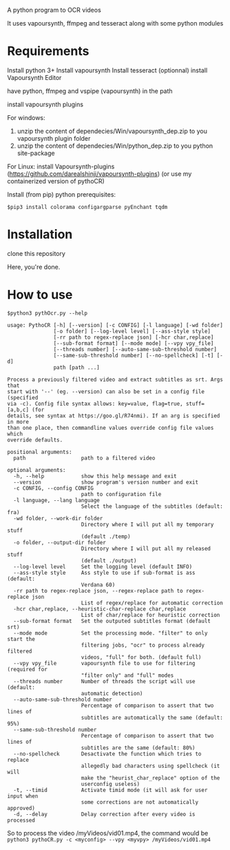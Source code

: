 A python program to OCR videos

It uses vapoursynth, ffmpeg and tesseract along with some python modules

Requirements
============

Install python 3+
Install vapoursynth
Install tesseract
(optionnal) install Vapoursynth Editor

have python, ffmpeg and vspipe (vapoursynth) in the path

install vapoursynth plugins

For windows:
1. unzip the content of dependecies/Win/vapoursynth_dep.zip to you vapoursynth plugin folder
2. unzip the content of dependecies/Win/python_dep.zip to you python site-package
    
For Linux:
install Vapoursynth-plugins (https://github.com/darealshinji/vapoursynth-plugins)
(or use my containerized version of pythoCR)

Install (from pip) python prerequisites:

`$pip3 install colorama configargparse pyEnchant tqdm`

Installation
============

clone this repository

Here, you're done.

How to use
==========

`$python3 pythOcr.py --help`
```
usage: PythoCR [-h] [--version] [-c CONFIG] [-l language] [-wd folder]
               [-o folder] [--log-level level] [--ass-style style]
               [-rr path to regex-replace json] [-hcr char,replace]
               [--sub-format format] [--mode mode] [--vpy vpy_file]
               [--threads number] [--auto-same-sub-threshold number]
               [--same-sub-threshold number] [--no-spellcheck] [-t] [-d]
               path [path ...]

Process a previously filtered video and extract subtitles as srt. Args that
start with '--' (eg. --version) can also be set in a config file (specified
via -c). Config file syntax allows: key=value, flag=true, stuff=[a,b,c] (for
details, see syntax at https://goo.gl/R74nmi). If an arg is specified in more
than one place, then commandline values override config file values which
override defaults.

positional arguments:
  path                  path to a filtered video

optional arguments:
  -h, --help            show this help message and exit
  --version             show program's version number and exit
  -c CONFIG, --config CONFIG
                        path to configuration file
  -l language, --lang language
                        Select the language of the subtitles (default: fra)
  -wd folder, --work-dir folder
                        Directory where I will put all my temporary stuff
                        (default ./temp)
  -o folder, --output-dir folder
                        Directory where I will put all my released stuff
                        (default ./output)
  --log-level level     Set the logging level (default INFO)
  --ass-style style     Ass style to use if sub-format is ass (default:
                        Verdana 60)
  -rr path to regex-replace json, --regex-replace path to regex-replace json
                        List of regex/replace for automatic correction
  -hcr char,replace, --heuristic-char-replace char,replace
                        List of char/replace for heuristic correction
  --sub-format format   Set the outputed subtitles format (default srt)
  --mode mode           Set the processing mode. "filter" to only start the
                        filtering jobs, "ocr" to process already filtered
                        videos, "full" for both. (default full)
  --vpy vpy_file        vapoursynth file to use for filtering (required for
                        "filter only" and "full" modes
  --threads number      Number of threads the script will use (default:
                        automatic detection)
  --auto-same-sub-threshold number
                        Percentage of comparison to assert that two lines of
                        subtitles are automatically the same (default: 95%)
  --same-sub-threshold number
                        Percentage of comparison to assert that two lines of
                        subtitles are the same (default: 80%)
  --no-spellcheck       Desactivate the function which tries to replace
                        allegedly bad characters using spellcheck (it will
                        make the "heurist_char_replace" option of the
                        userconfig useless)
  -t, --timid           Activate timid mode (it will ask for user input when
                        some corrections are not automatically approved)
  -d, --delay           Delay correction after every video is processed
```

So to process the video /myVideos/vid01.mp4, the command would be `python3 pythoCR.py -c <myconfig> --vpy <myvpy> /myVideos/vid01.mp4`
